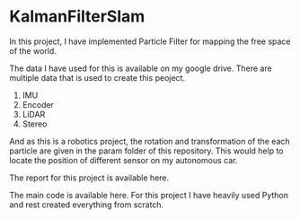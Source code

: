 # KalmanFilterSlam

In this project, I have implemented Particle Filter for mapping the free space of the world.

The data I have used for this is available on my google drive. There are multiple data that is used to create this peoject.

  1. IMU
  2. Encoder
  3. LiDAR
  4. Stereo

And as this is a robotics project, the rotation and transformation of the each particle are given in the param folder of this repository. This would help to locate the position of different sensor on my autonomous car.

The report for this project is available here.

The main code is available here. For this project I have heavily used Python and rest created everything from scratch.
